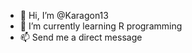 - 👋 Hi, I’m @Karagon13
- 🌱 I’m currently learning R programming
- 📫 Send me a direct message

<!---
Karagon13/Karagon13 is a ✨ special ✨ repository because its `README.md` (this file) appears on your GitHub profile.
You can click the Preview link to take a look at your changes.
--->
